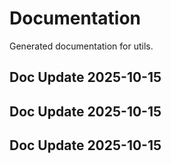 # Documentation

Generated documentation for utils.

## Doc Update 2025-10-15

## Doc Update 2025-10-15

## Doc Update 2025-10-15
